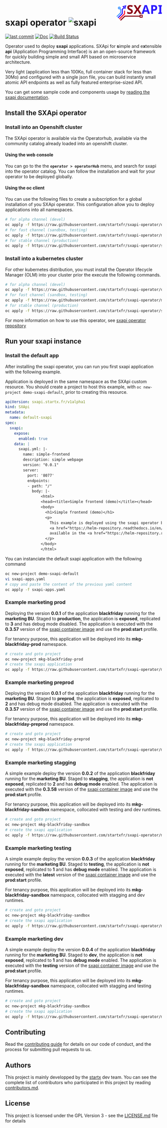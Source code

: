 <img align="right" height="50" src="https://raw.githubusercontent.com/startxfr/sxapi-core/master/docs/assets/logo.svg?sanitize=true">

# sxapi operator ![sxapi](https://img.shields.io/badge/latest-v0.1.3-blue.svg)

[![last commit](https://img.shields.io/github/last-commit/startxfr/sxapi-operator.svg)](https://github.com/startxfr/sxapi-operator)
[![Doc](https://readthedocs.org/projects/sxapi-core/badge)](https://sxapi-core.readthedocs.io)
[![Build Status](https://travis-ci.org/startxfr/sxapi-operator.svg?branch=devel)](https://travis-ci.org/startxfr/sxapi-operator)

Operator used to deploy **sxapi** applications. SXApi for **s**imple and e**x**tensible **api** (Application Programming Interface) is an an open-source framework for quickly building simple and small API based on microservice architecture.

Very light (application less than 100Ko, full container stack for less than 30Mo) and configured with a single json file, you can build instantly small atomic API endpoints as well as fully featured enterprise-sized API.

You can get some sample code and components usage by [reading the sxapi documentation](https://sxapi-core.readthedocs.io).


## Install the SXApi operator

### Install into an Openshift cluster

The SXApi operator is available via the Operatorhub, available via the community catalog already loaded into an openshift cluster.

#### Using the web console

You can go to the the **`operator > operatorHub`** menu, and search for sxapi into the operator catalog. You can follow
the installation and wait for your operator to be deployed globally.

#### Using the oc client

You can use the following files to create a subscription for a global installation of you SXApi operator. This configuration
allow you to deploy applications into all namespaces.

```bash
# for alpha channel (devel)
oc apply -f https://raw.githubusercontent.com/startxfr/sxapi-operator/devel/load-sub.yaml
# for fast channel (sandbox, testing)
oc apply -f https://raw.githubusercontent.com/startxfr/sxapi-operator/main/load-sub.yaml
# for stable channel (production)
oc apply -f https://raw.githubusercontent.com/startxfr/sxapi-operator/stable/load-sub.yaml
```

### Install into a kubernetes cluster

For other kubernetes distribution, you must install the Operator lifecycle Manager (OLM) into your cluster prior the execute the following commands.

```bash
# for alpha channel (devel)
oc apply -f https://raw.githubusercontent.com/startxfr/sxapi-operator/devel/load-catalog.yaml
# for fast channel (sandbox, testing)
oc apply -f https://raw.githubusercontent.com/startxfr/sxapi-operator/main/load-catalog.yaml
# for stable channel (production)
oc apply -f https://raw.githubusercontent.com/startxfr/sxapi-operator/stable/load-catalog.yaml
```

For more information on how to use this operator, see [sxapi operator repository](https://github.com/startxfr/sxapi-operator)

## Run your sxapi instance

### Install the default app

After installing the sxapi operator, you can run you first sxapi application with the following example.

Application is deployed in the same namespace as the SXApi custom resource. You should create a project
to host this example, with ```oc new-project demo-sxapi-default```, prior to creating this resource.

```yaml
apiVersion: sxapi.startx.fr/v1alpha1
kind: SXApi
metadata:
  name: default-sxapi
spec:
  sxapi:
    expose:
      enabled: true
    data: |
      sxapi.yml: |-
        name: simple-frontend
        description: simple webpage
        version: "0.0.1"
        server:
          port: '8077'
          endpoints:
          - path: "/"
            body: |-
                <html>
                <head><title>Simple frontend (demo)</title></head>
                <body>
                  <h1>Simple frontend (demo)</h1>
                  <p>
                    This example is deployed using the sxapi operator based on the 
                    <a href="https://helm-repository.readthedocs.io/en/latest/charts/sxapi.html" target="_blank">sxapi chart</a>
                    available in the <a href="https://helm-repository.readthedocs.io" target="_blank">startx helm repository</a>. 
                  </p>
                </body>
                </html>
```

You can instanciate the default sxapi application with the following command

```bash
oc new-project demo-sxapi-default
vi sxapi-apps.yaml
# copy and paste the content of the previous yaml content
oc apply -f sxapi-apps.yaml
```

### Example marketing prod

Deploying the version **0.0.1** of the application **blackfriday** running for the **marketing BU**.
Staged to **production**, the application is **exposed**, replicated to **3** and has debug mode disabled.
The application is executed with the **0.3.57** version of the [sxapi container image](https://hub.docker.com/r/startx/sxapi)
and use the **prod:start** profile.

For tenancy purpose, this application will be deployed into its **mkg-blackfriday-prod** namespace.

```bash
# create and goto project
oc new-project mkg-blackfriday-prod
# create the sxapi application
oc apply -f https://raw.githubusercontent.com/startxfr/sxapi-operator/main/config/samples/marketing-blackfriday-prod.yaml
```

### Example marketing preprod

Deploying the version **0.0.1** of the application **blackfriday** running for the **marketing BU**.
Staged to **preprod**, the application is **exposed**, replicated to **2** and has debug mode disabled.
The application is executed with the **0.3.57** version of the [sxapi container image](https://hub.docker.com/r/startx/sxapi)
and use the **prod:start** profile.

For tenancy purpose, this application will be deployed into its **mkg-blackfriday-preprod** namespace.

```bash
# create and goto project
oc new-project mkg-blackfriday-preprod
# create the sxapi application
oc apply -f https://raw.githubusercontent.com/startxfr/sxapi-operator/main/config/samples/marketing-blackfriday-prod.yaml
```

### Example marketing stagging

A simple example deploy the version **0.0.2** of the application **blackfriday** running for the **marketing BU**.
Staged to **stagging**, the application is **not exposed**, replicated to **2** and has **debug mode** enabled.
The application is executed with the **0.3.58** version of the [sxapi container image](https://hub.docker.com/r/startx/sxapi)
and use the **prod:start** profile.

For tenancy purpose, this application will be deployed into its **mkg-blackfriday-sandbox** namespace, collocated with testing and dev
runtimes.

```bash
# create and goto project
oc new-project mkg-blackfriday-sandbox
# create the sxapi application
oc apply -f https://raw.githubusercontent.com/startxfr/sxapi-operator/main/config/samples/marketing-blackfriday-stagging.yaml
```

### Example marketing testing

A simple example deploy the version **0.0.3** of the application **blackfriday** running for the **marketing BU**.
Staged to **testing**, the application is **not exposed**, replicated to **1** and has **debug mode** enabled.
The application is executed with the **latest** version of the [sxapi container image](https://hub.docker.com/r/startx/sxapi)
and use the **prod:start** profile.

For tenancy purpose, this application will be deployed into its **mkg-blackfriday-sandbox** namespace, collocated with stagging and dev
runtimes.

```bash
# create and goto project
oc new-project mkg-blackfriday-sandbox
# create the sxapi application
oc apply -f https://raw.githubusercontent.com/startxfr/sxapi-operator/main/config/samples/marketing-blackfriday-testing.yaml
```

### Example marketing dev

A simple example deploy the version **0.0.4** of the application **blackfriday** running for the **marketing BU**.
Staged to **dev**, the application is **not exposed**, replicated to **1** and has **debug mode** enabled.
The application is executed with the **testing** version of the [sxapi container image](https://hub.docker.com/r/startx/sxapi)
and use the **prod:start** profile.

For tenancy purpose, this application will be deployed into its **mkg-blackfriday-sandbox** namespace, collocated with stagging and testing
runtimes.

```bash
# create and goto project
oc new-project mkg-blackfriday-sandbox
# create the sxapi application
oc apply -f https://raw.githubusercontent.com/startxfr/sxapi-operator/main/config/samples/marketing-blackfriday-dev.yaml
```

## Contributing

Read the [contributing guide](https://github.com/startxfr/sxapi-core/tree/master/docs/guides/5.Contribute.md) for details on our code of conduct, and the process for submitting pull requests to us.

## Authors

This project is mainly developped by the [startx](https://www.startx.fr) dev team. You can see the complete list of contributors who participated in this project by reading [contributors.md](https://github.com/startxfr/sxapi-core/tree/master/docs/contributors.md).

## License

This project is licensed under the GPL Version 3 - see the [LICENSE.md](https://github.com/startxfr/sxapi-core/tree/master/docs/LICENSE.md) file for details
